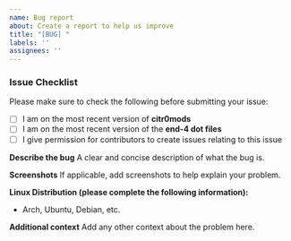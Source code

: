 ```yaml
---
name: Bug report
about: Create a report to help us improve
title: "[BUG] "
labels: ''
assignees: ''
---
```


### Issue Checklist

Please make sure to check the following before submitting your issue:

- [ ] I am on the most recent version of **citr0mods**
- [ ] I am on the most recent version of the **end-4 dot files**
- [ ] I give permission for contributors to create issues relating to this issue

**Describe the bug**
A clear and concise description of what the bug is.

**Screenshots**
If applicable, add screenshots to help explain your problem.

**Linux Distribution (please complete the following information):**
 - Arch, Ubuntu, Debian, etc.

**Additional context**
Add any other context about the problem here.
